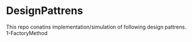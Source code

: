 # DesignPattrens
This repo conatins implementation/simulation of following design pattrens.
1-FactoryMethod
